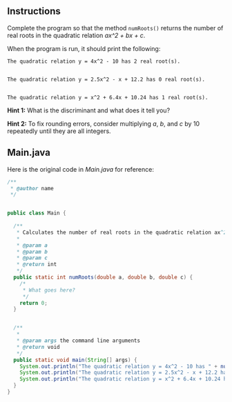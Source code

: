 ## Instructions

Complete the program so that the method `numRoots()` returns the number of real roots in the quadratic relation *ax^2 + bx + c*.


When the program is run, it should print the following:


```
The quadratic relation y = 4x^2 - 10 has 2 real root(s).


The quadratic relation y = 2.5x^2 - x + 12.2 has 0 real root(s).


The quadratic relation y = x^2 + 6.4x + 10.24 has 1 real root(s).
```


**Hint 1:** What is the discriminant and what does it tell you?


**Hint 2:** To fix rounding errors, consider multiplying *a*, *b*, and *c* by 10 repeatedly until they are all integers.


## Main.java


Here is the original code in *Main.java* for reference:


```java
/**
 * @author name
 */


public class Main {
  
  /**
   * Calculates the number of real roots in the quadratic relation ax^2 + bx + c.
   *
   * @param a
   * @param b
   * @param c
   * @return int
   */
  public static int numRoots(double a, double b, double c) {
    /*
     * What goes here?
     */
    return 0;
  }


  /**
   * 
   * @param args the command line arguments
   * @return void
   */
  public static void main(String[] args) {
    System.out.println("The quadratic relation y = 4x^2 - 10 has " + numRoots(4, 0, -10) + " real root(s).");
    System.out.println("The quadratic relation y = 2.5x^2 - x + 12.2 has " + numRoots(2.5, -1, -12.2) + " real root(s).");
    System.out.println("The quadratic relation y = x^2 + 6.4x + 10.24 has " + numRoots(1, 6.4, -10.24) + " real root(s).");
  }
}
